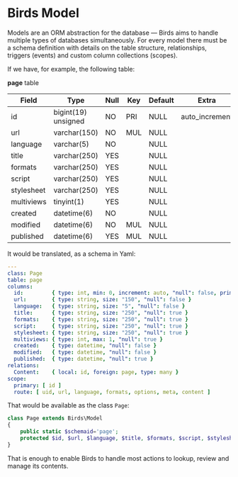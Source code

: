 
Birds Model
===========

Models are an ORM abstraction for the database — Birds aims to handle multiple types of databases simultaneously. For every model there must be a schema definition with details on the table structure, relationships, triggers (events) and custom column collections (scopes).

If we have, for example, the following table:

**page** table

| Field      | Type                | Null | Key | Default | Extra          |
|------------|---------------------|------|-----|---------|----------------|
| id         | bigint(19) unsigned | NO   | PRI | NULL    | auto_increment |
| url        | varchar(150)        | NO   | MUL | NULL    |                |
| language   | varchar(5)          | NO   |     | NULL    |                |
| title      | varchar(250)        | YES  |     | NULL    |                |
| formats    | varchar(250)        | YES  |     | NULL    |                |
| script     | varchar(250)        | YES  |     | NULL    |                |
| stylesheet | varchar(250)        | YES  |     | NULL    |                |
| multiviews | tinyint(1)          | YES  |     | NULL    |                |
| created    | datetime(6)         | NO   |     | NULL    |                |
| modified   | datetime(6)         | NO   | MUL | NULL    |                |
| published  | datetime(6)         | YES  | MUL | NULL    |                |


It would be translated, as a schema in Yaml:

```yaml
---
class: Page
table: page
columns:
  id:         { type: int, min: 0, increment: auto, "null": false, primary: true }
  url:        { type: string, size: "150", "null": false }
  language:   { type: string, size: "5", "null": false }
  title:      { type: string, size: "250", "null": true }
  formats:    { type: string, size: "250", "null": true }
  script:     { type: string, size: "250", "null": true }
  stylesheet: { type: string, size: "250", "null": true }
  multiviews: { type: int, max: 1, "null": true }
  created:    { type: datetime, "null": false }
  modified:   { type: datetime, "null": false }
  published:  { type: datetime, "null": true }
relations:
  Content:    { local: id, foreign: page, type: many }
scope:
  primary: [ id ]
  route: [ uid, url, language, formats, options, meta, content ]
```

That would be available as the class `Page`:

```php
class Page extends Birds\Model
{
    public static $schemaid='page';
    protected $id, $url, $language, $title, $formats, $script, $stylesheet, $multiviews, $created, $modified, $published, $Content;
}
```

That is enough to enable Birds to handle most actions to lookup, review and manage its contents.